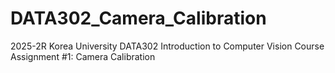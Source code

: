 # DATA302_Camera_Calibration
2025-2R Korea University DATA302 Introduction to Computer Vision Course
Assignment #1: Camera Calibration
